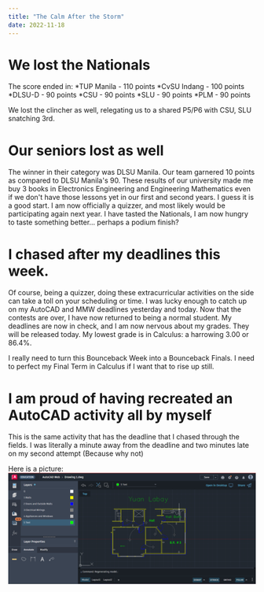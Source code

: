 ```yaml
---
title: "The Calm After the Storm"
date: 2022-11-18
---
```


# We lost the Nationals
 The score ended in:
 *TUP Manila - 110 points
 *CvSU Indang - 100 points
 *DLSU-D - 90 points
 *CSU - 90 points
 *SLU - 90 points
 *PLM - 90 points

 We lost the clincher as well, relegating us to a shared P5/P6 with CSU, SLU snatching 3rd.

# Our seniors lost as well
 The winner in their category was DLSU Manila. Our team garnered 10 points as compared to DLSU Manila's 90. These results of our university made me buy 3 books in Electronics Engineering and Engineering Mathematics even if we don't have those lessons yet in our first and second years. I guess it is a good start. I am now officially a quizzer, and most likely would be participating again next year. I have tasted the Nationals, I am now hungry to taste something better... perhaps a podium finish?

# I chased after my deadlines this week.
  Of course, being a quizzer, doing these extracurricular activities on the side can take a toll on your scheduling or time. I was lucky enough to catch up on my AutoCAD and MMW deadlines yesterday and today. Now that the contests are over, I have now returned to being a normal student. My deadlines are now in check, and I am now nervous about my grades. They will be released today. My lowest grade is in Calculus: a harrowing 3.00 or 86.4%. 

  I really need to turn this Bounceback Week into a Bounceback Finals. I need to perfect my Final Term in Calculus if I want that to rise up still.

# I am proud of having recreated an AutoCAD activity all by myself
   This is the same activity that has the deadline that I chased through the fields. I was literally a minute away from the deadline and two minutes late on my second attempt (Because why not)

   Here is a picture: ![Floor Plan](https://github.com/final3blindside/blog/blob/main/_posts/Layering%20Activity.png)
   